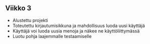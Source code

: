 ## Viikko 3

- Alustettu projekti
- Toteutettu kirjautumisikkuna ja mahdollisuus luoda uusi käyttäjä
- Käyttäjä voi luoda uusia menoja ja näkee ne käyttöliittymässä
- Luotu pohja laajemmalle testaamiselle
